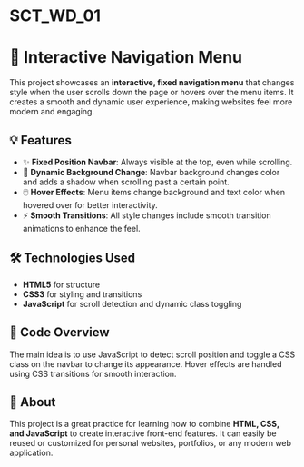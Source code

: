 # SCT_WD_01
# 🚀 Interactive Navigation Menu

This project showcases an **interactive, fixed navigation menu** that changes style when the user scrolls down the page or hovers over the menu items. It creates a smooth and dynamic user experience, making websites feel more modern and engaging.

## 💡 Features

- ✨ **Fixed Position Navbar**: Always visible at the top, even while scrolling.
- 🎨 **Dynamic Background Change**: Navbar background changes color and adds a shadow when scrolling past a certain point.
- 🖱️ **Hover Effects**: Menu items change background and text color when hovered over for better interactivity.
- ⚡ **Smooth Transitions**: All style changes include smooth transition animations to enhance the feel.

## 🛠️ Technologies Used

- **HTML5** for structure
- **CSS3** for styling and transitions
- **JavaScript** for scroll detection and dynamic class toggling



## 📄 Code Overview

The main idea is to use JavaScript to detect scroll position and toggle a CSS class on the navbar to change its appearance. Hover effects are handled using CSS transitions for smooth interaction.

## 💬 About

This project is a great practice for learning how to combine **HTML, CSS, and JavaScript** to create interactive front-end features. It can easily be reused or customized for personal websites, portfolios, or any modern web application.



